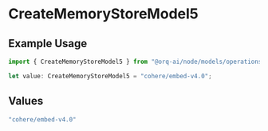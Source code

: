 # CreateMemoryStoreModel5

## Example Usage

```typescript
import { CreateMemoryStoreModel5 } from "@orq-ai/node/models/operations";

let value: CreateMemoryStoreModel5 = "cohere/embed-v4.0";
```

## Values

```typescript
"cohere/embed-v4.0"
```